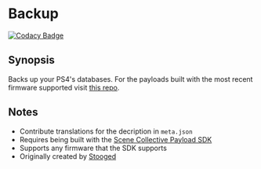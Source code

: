 Backup
===
[![Codacy Badge](https://app.codacy.com/project/badge/Grade/)](https://www.codacy.com/gh/Scene-Collective/ps4-backup/dashboard)

## Synopsis
Backs up your PS4's databases.
For the payloads built with the most recent firmware supported visit [this repo].

## Notes
- Contribute translations for the decription in `meta.json`
- Requires being built with the [Scene Collective Payload SDK]
- Supports any firmware that the SDK supports
- Originally created by [Stooged]

[//]: #
  [Scene Collective Payload SDK]: <https://github.com/Scene-Collective/ps4-payload-sdk>
  [this repo]: <https://github.com/Scene-Collective/ps4-payload-repo>
  [Stooged]: <https://github.com/stooged/DB_SG_Backup-50X>

